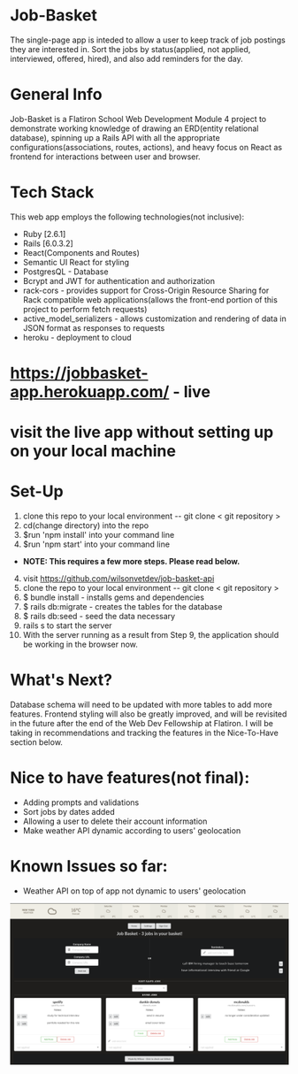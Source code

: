 # Job-Basket
The single-page app is inteded to allow a user to keep track of job postings they are interested in. Sort the jobs by status(applied, not applied, interviewed, offered, hired), and also add reminders for the day.

# General Info
Job-Basket is a Flatiron School Web Development Module 4 project to demonstrate working knowledge of drawing an ERD(entity relational database), spinning up a Rails API with all the appropriate configurations(associations, routes, actions), and heavy focus on React as frontend for interactions between user and browser.

# Tech Stack
This web app employs the following technologies(not inclusive):

* Ruby [2.6.1]
* Rails [6.0.3.2]
* React(Components and Routes)
* Semantic UI React for styling
* PostgresQL - Database
* Bcrypt and JWT for authentication and authorization
* rack-cors - provides support for Cross-Origin Resource Sharing for Rack compatible web applications(allows the front-end portion of this project to perform fetch requests)
* active_model_serializers - allows customization and rendering of data in JSON format as responses to requests
* heroku - deployment to cloud

# https://jobbasket-app.herokuapp.com/ - live 
# visit the live app without setting up on your local machine

# Set-Up
1. clone this repo to your local environment -- git clone < git repository >
2. cd(change directory) into the repo
3. $run 'npm install' into your command line
3. $run 'npm start' into your command line
* **NOTE: This requires a few more steps. Please read below.**
4. visit https://github.com/wilsonvetdev/job-basket-api
5. clone the repo to your local environment -- git clone < git repository >
6. $ bundle install - installs gems and dependencies
7. $ rails db:migrate - creates the tables for the database
8. $ rails db:seed - seed the data necessary
9. rails s to start the server
10. With the server running as a result from Step 9, the application should be working in the browser now.

# What's Next?

Database schema will need to be updated with more tables to add more features. Frontend styling will also be greatly improved, and will be revisited in the future after the end of the Web Dev Fellowship at Flatiron. I will be taking in recommendations and tracking the features in the Nice-To-Have section below.

# Nice to have features(not final):

* Adding prompts and validations
* Sort jobs by dates added
* Allowing a user to delete their account information
* Make weather API dynamic according to users' geolocation

# Known Issues so far:
* Weather API on top of app not dynamic to users' geolocation

![home_page_of_app](https://github.com/wilsonvetdev/job-basket-frontend/blob/main/Screen%20Shot%202020-10-24%20at%207.43.32%20PM.png)

